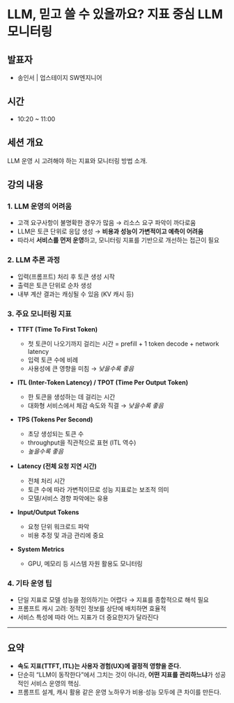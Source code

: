 # LLM, 믿고 쓸 수 있을까요? 지표 중심 LLM 모니터링

## 발표자
- 송인서 | 업스테이지 SW엔지니어

## 시간
- 10:20 ~ 11:00

## 세션 개요
LLM 운영 시 고려해야 하는 지표와 모니터링 방법 소개.

## 강의 내용
### 1. LLM 운영의 어려움
- 고객 요구사항이 불명확한 경우가 많음 → 리소스 요구 파악이 까다로움  
- LLM은 토큰 단위로 응답 생성 → **비용과 성능이 가변적이고 예측이 어려움**  
- 따라서 **서비스를 먼저 운영**하고, 모니터링 지표를 기반으로 개선하는 접근이 필요  

### 2. LLM 추론 과정
- 입력(프롬프트) 처리 후 토큰 생성 시작  
- 출력은 토큰 단위로 순차 생성  
- 내부 계산 결과는 캐싱될 수 있음 (KV 캐시 등)  

### 3. 주요 모니터링 지표
- **TTFT (Time To First Token)**  
  - 첫 토큰이 나오기까지 걸리는 시간 = prefill + 1 token decode + network latency  
  - 입력 토큰 수에 비례  
  - 사용성에 큰 영향을 미침 → *낮을수록 좋음*  

- **ITL (Inter-Token Latency) / TPOT (Time Per Output Token)**  
  - 한 토큰을 생성하는 데 걸리는 시간  
  - 대화형 서비스에서 체감 속도와 직결 → *낮을수록 좋음*  

- **TPS (Tokens Per Second)**  
  - 초당 생성되는 토큰 수  
  - throughput을 직관적으로 표현 (ITL 역수)  
  - *높을수록 좋음*  

- **Latency (전체 요청 지연 시간)**  
  - 전체 처리 시간  
  - 토큰 수에 따라 가변적이므로 성능 지표로는 보조적 의미  
  - 모델/서비스 경향 파악에는 유용  

- **Input/Output Tokens**  
  - 요청 단위 워크로드 파악  
  - 비용 추정 및 과금 관리에 중요  

- **System Metrics**  
  - GPU, 메모리 등 시스템 자원 활용도 모니터링  

### 4. 기타 운영 팁
- 단일 지표로 모델 성능을 정의하기는 어렵다 → 지표를 종합적으로 해석 필요  
- 프롬프트 캐시 고려: 정적인 정보를 상단에 배치하면 효율적  
- 서비스 특성에 따라 어느 지표가 더 중요한지가 달라진다  

---

## 요약
- **속도 지표(TTFT, ITL)는 사용자 경험(UX)에 결정적 영향을 준다.**  
- 단순히 “LLM이 동작한다”에서 그치는 것이 아니라, **어떤 지표를 관리하느냐**가 성공적인 서비스 운영의 핵심.  
- 프롬프트 설계, 캐시 활용 같은 운영 노하우가 비용·성능 모두에 큰 차이를 만든다.  
